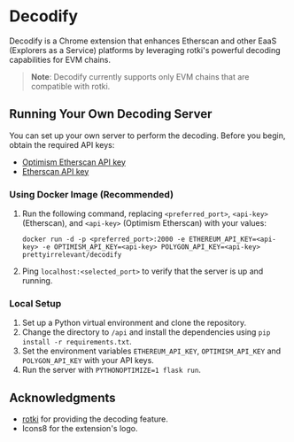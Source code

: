 # Decodify

Decodify is a Chrome extension that enhances Etherscan and other EaaS (Explorers as a Service) platforms by leveraging rotki's powerful decoding capabilities for EVM chains.

> **Note**: Decodify currently supports only EVM chains that are compatible with rotki.

## Running Your Own Decoding Server

You can set up your own server to perform the decoding. Before you begin, obtain the required API keys:

- [Optimism Etherscan API key](https://optimistic.etherscan.io/apis)
- [Etherscan API key](https://docs.etherscan.io/getting-started/viewing-api-usage-statistics)

### Using Docker Image (Recommended)

1. Run the following command, replacing `<preferred_port>`, `<api-key>` (Etherscan), and `<api-key>` (Optimism Etherscan) with your values:

   ```
   docker run -d -p <preferred_port>:2000 -e ETHEREUM_API_KEY=<api-key> -e OPTIMISM_API_KEY=<api-key> POLYGON_API_KEY=<api-key> prettyirrelevant/decodify
   ```

2. Ping `localhost:<selected_port>` to verify that the server is up and running.

### Local Setup

1. Set up a Python virtual environment and clone the repository.
2. Change the directory to `/api` and install the dependencies using `pip install -r requirements.txt`.
3. Set the environment variables `ETHEREUM_API_KEY`, `OPTIMISM_API_KEY` and `POLYGON_API_KEY` with your API keys.
4. Run the server with `PYTHONOPTIMIZE=1 flask run`.

## Acknowledgments

- [rotki](https://github.com/rotki/rotki) for providing the decoding feature.
- Icons8 for the extension's logo.
